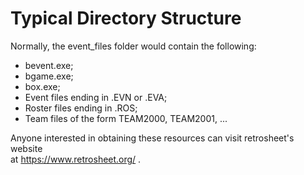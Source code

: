 # Typical Directory Structure

Normally, the event_files folder would contain the following:

- bevent.exe;
- bgame.exe;
- box.exe;
- Event files ending in .EVN or .EVA;
- Roster files ending in .ROS;
- Team files of the form TEAM2000, TEAM2001, ...

Anyone interested in obtaining these resources can visit retrosheet's website<br/>
at https://www.retrosheet.org/ .